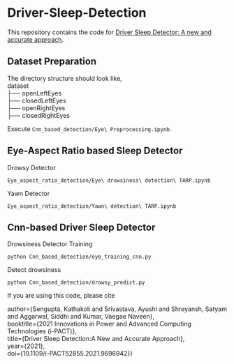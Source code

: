 # Driver-Sleep-Detection
This repository contains the code for [Driver Sleep Detector: A new and accurate approach](https://ieeexplore.ieee.org/abstract/document/9696942).

## Dataset Preparation
The directory structure should look like,<br/>
dataset<br/>
├── openLeftEyes<br/>
├── closedLeftEyes<br/>
├── openRightEyes<br/>
├── closedRightEyes<br/>

Execute `Cnn_based_detection/Eye\ Preprocessing.ipynb`.

## Eye-Aspect Ratio based Sleep Detector
Drowsy Detector
```
Eye_aspect_ratio_detection/Eye\ drowsiness\ detection\ TARP.ipynb
```
Yawn Detector
```
Eye_aspect_ratio_detection/Yawn\ detection\ TARP.ipynb
```

## Cnn-based Driver Sleep Detector
Drowsiness Detector Training
```
python Cnn_based_detection/eye_training_cnn.py
```
Detect drowsiness
```
python Cnn_based_detection/drowsy_predict.py
```

If you are using this code, please cite

  author={Sengupta, Kathakoli and Srivastava, Ayushi and Shreyansh, Satyam and Aggarwal, Siddhi and Kumar, Vaegae Naveen},<br/>
  booktitle={2021 Innovations in Power and Advanced Computing Technologies (i-PACT)}, <br/>
  title={Driver Sleep Detection:A New and Accurate Approach}, <br/>
  year={2021},<br/>
  doi={10.1109/i-PACT52855.2021.9696942}}

